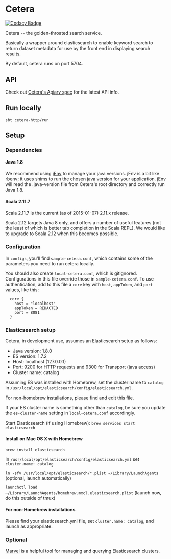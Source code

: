 # Cetera

[![Codacy Badge](https://api.codacy.com/project/badge/40da0e5a1758402cbae610a091659375)](https://www.codacy.com/app/johnkrah/cetera)

Cetera -- the golden-throated search service.

Basically a wrapper around elasticsearch to enable keyword search to return dataset metadata for use by the front end in displaying search results.

By default, cetera runs on port 5704.

## API

Check out [Cetera's Apiary spec](http://docs.cetera.apiary.io/#) for the latest API info.

## Run locally
`sbt cetera-http/run`

## Setup

### Dependencies

#### Java 1.8

We recommend using [jEnv](http://www.jenv.be/) to manage your java versions. jEnv is a bit like
rbenv; it uses shims to run the chosen java version for your application. jEnv
will read the .java-version file from Cetera's root directory and correctly
run Java 1.8.

#### Scala 2.11.7

Scala 2.11.7 is the current (as of 2015-01-07) 2.11.x release.

Scala 2.12 targets Java 8 only, and offers a number of useful features (not the
least of which is better tab completion in the Scala REPL). We would like to
upgrade to Scala 2.12 when this becomes possible.

### Configuration
In `configs`, you'll find `sample-cetera.conf`, which contains some of the parameters you need to run
cetera locally.

You should also create `local-cetera.conf`, which is gitignored.
Configurations in this file override those in `sample-cetera.conf`.
To use authentication, add to this file a `core` key with `host`, `appToken`, and `port` values, like this:

```
  core {
    host = "localhost"
    appToken = REDACTED
    port = 8081
  }
```

### Elasticsearch setup

Cetera, in development use, assumes an Elasticsearch setup as follows:

- Java version: 1.8.0
- ES version: 1.7.2
- Host: localhost (127.0.0.1)
- Port: 9200 for HTTP requests and 9300 for Transport (java access)
- Cluster name: catalog

Assuming ES was installed with Homebrew, set the cluster name to `catalog` in `/usr/local/opt/elasticsearch/config/elasticsearch.yml`.

For non-homebrew installations, please find and edit this file.

If your ES cluster name is something other than `catalog`,
be sure you update the `es-cluster-name` setting in `local-cetera.conf` accordingly.

Start Elasticsearch (if using Homebrew): `brew services start elasticsearch`

#### Install on Mac OS X with Homebrew

`brew install elasticsearch`

In `/usr/local/opt/elasticsearch/config/elasticsearch.yml` set `cluster.name: catalog`

`ln -sfv /usr/local/opt/elasticsearch/*.plist ~/Library/LaunchAgents` (optional, launch automatically)

`launchctl load ~/Library/LaunchAgents/homebrew.mxcl.elasticsearch.plist` (launch now, do this outside of tmux)

#### For non-Homebrew installations

Please find your elasticsearch.yml file, set `cluster.name: catalog`, and launch as appropriate.

### Optional

[Marvel](https://www.elastic.co/products/marvel) is a helpful tool for managing
and querying Elasticsearch clusters.
